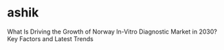 # ashik
What Is Driving the Growth of Norway In-Vitro Diagnostic Market in 2030? Key Factors and Latest Trends
